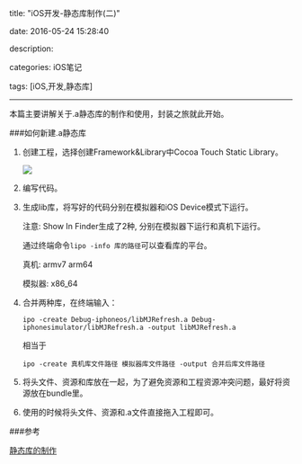 title: "iOS开发-静态库制作(二)"

date: 2016-05-24 15:28:40

description: 

categories: iOS笔记

tags: [iOS,开发,静态库]

---

本篇主要讲解关于.a静态库的制作和使用，封装之旅就此开始。

<!--more-->

###如何新建.a静态库

1. 创建工程，选择创建Framework&Library中Cocoa Touch Static Library。

	![](http://7pumug.com1.z0.glb.clouddn.com/%E5%B1%8F%E5%B9%95%E5%BF%AB%E7%85%A7%202016-05-24%2005.07.27%20PM.png)

2. 编写代码。

3. 生成lib库，将写好的代码分别在模拟器和iOS Device模式下运行。

 	注意: Show In Finder生成了2种, 分别在模拟器下运行和真机下运行。
 	
 	通过终端命令`lipo -info 库的路径`可以查看库的平台。 
 	 
 	真机: armv7 arm64
	
	模拟器: x86_64
	
4. 合并两种库，在终端输入：

	`ipo -create Debug-iphoneos/libMJRefresh.a Debug-iphonesimulator/libMJRefresh.a -output libMJRefresh.a`
	
	相当于
	
	`ipo -create 真机库文件路径 模拟器库文件路径 -output 合并后库文件路径`

5. 将头文件、资源和库放在一起，为了避免资源和工程资源冲突问题，最好将资源放在bundle里。

6. 使用的时候将头文件、资源和.a文件直接拖入工程即可。

###参考

[静态库的制作](http://www.cnblogs.com/wendingding/p/3893095.html)